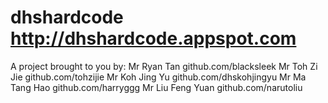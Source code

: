 dhshardcode
http://dhshardcode.appspot.com
===========
A project brought to you by:
Mr Ryan Tan     github.com/blacksleek
Mr Toh Zi Jie   github.com/tohzijie
Mr Koh Jing Yu  github.com/dhskohjingyu
Mr Ma Tang Hao  github.com/harryggg
Mr Liu Feng Yuan github.com/narutoliu